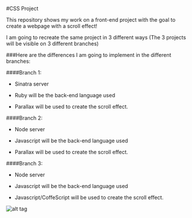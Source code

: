 #CSS Project



This repository shows my  work on a front-end project with the goal to create a webpage with a scroll effect!

I am going to recreate the same project in 3 different ways (The 3 projects will be visible on 3 different branches)


###Here are the differences I am going to implement in the different branches:

####Branch 1:

- Sinatra server

- Ruby will be the back-end language used

- Parallax will be used to create the scroll effect.

####Branch 2:

- Node server

- Javascript will be the back-end language used

- Parallax will be used to create the scroll effect.

####Branch 3:

- Node server

- Javascript will be the back-end language used

- Javascript/CoffeScript will be used to create the scroll effect.



![alt tag](http://tinyurl.com/oeejfww)
